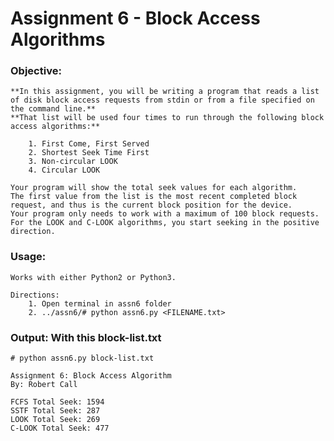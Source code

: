 # Assignment 6 - Block Access Algorithms

### Objective:
	**In this assignment, you will be writing a program that reads a list of disk block access requests from stdin or from a file specified on the command line.**
	**That list will be used four times to run through the following block access algorithms:**
	
		1. First Come, First Served
		2. Shortest Seek Time First
		3. Non-circular LOOK
		4. Circular LOOK

	Your program will show the total seek values for each algorithm. 
	The first value from the list is the most recent completed block request, and thus is the current block position for the device. 
	Your program only needs to work with a maximum of 100 block requests. 
	For the LOOK and C-LOOK algorithms, you start seeking in the positive direction.


### Usage: 
	
	Works with either Python2 or Python3.
	
	Directions:
		1. Open terminal in assn6 folder
		2. ../assn6/# python assn6.py <FILENAME.txt>


### Output: With this block-list.txt

	# python assn6.py block-list.txt

	Assignment 6: Block Access Algorithm
	By: Robert Call

	FCFS Total Seek: 1594
	SSTF Total Seek: 287
	LOOK Total Seek: 269
	C-LOOK Total Seek: 477